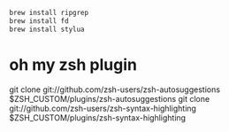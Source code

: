 ```bash
brew install ripgrep
brew install fd
brew install stylua
```
# oh my zsh plugin
git clone git://github.com/zsh-users/zsh-autosuggestions  $ZSH_CUSTOM/plugins/zsh-autosuggestions
git clone git://github.com/zsh-users/zsh-syntax-highlighting $ZSH_CUSTOM/plugins/zsh-syntax-highlighting
